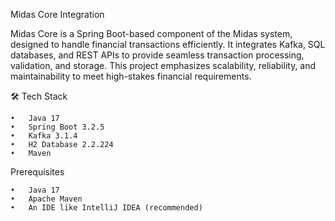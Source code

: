 Midas Core Integration 

Midas Core is a Spring Boot-based component of the Midas system, designed to handle financial transactions efficiently. It integrates Kafka, SQL databases, and REST APIs to provide seamless transaction processing, validation, and storage. This project emphasizes scalability, reliability, and maintainability to meet high-stakes financial requirements.

🛠️ Tech Stack

	•	Java 17
	•	Spring Boot 3.2.5
	•	Kafka 3.1.4
	•	H2 Database 2.2.224
	•	Maven

 Prerequisites

	•	Java 17
	•	Apache Maven
	•	An IDE like IntelliJ IDEA (recommended)


